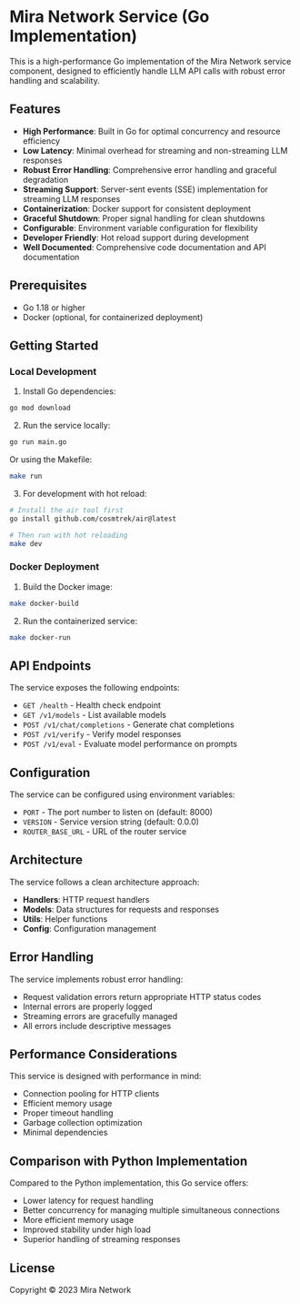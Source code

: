 # Mira Network Service (Go Implementation)

This is a high-performance Go implementation of the Mira Network service component, designed to efficiently handle LLM API calls with robust error handling and scalability.

## Features

- **High Performance**: Built in Go for optimal concurrency and resource efficiency
- **Low Latency**: Minimal overhead for streaming and non-streaming LLM responses
- **Robust Error Handling**: Comprehensive error handling and graceful degradation
- **Streaming Support**: Server-sent events (SSE) implementation for streaming LLM responses
- **Containerization**: Docker support for consistent deployment
- **Graceful Shutdown**: Proper signal handling for clean shutdowns
- **Configurable**: Environment variable configuration for flexibility
- **Developer Friendly**: Hot reload support during development
- **Well Documented**: Comprehensive code documentation and API documentation

## Prerequisites

- Go 1.18 or higher
- Docker (optional, for containerized deployment)

## Getting Started

### Local Development

1. Install Go dependencies:

```bash
go mod download
```

2. Run the service locally:

```bash
go run main.go
```

Or using the Makefile:

```bash
make run
```

3. For development with hot reload:

```bash
# Install the air tool first
go install github.com/cosmtrek/air@latest

# Then run with hot reloading
make dev
```

### Docker Deployment

1. Build the Docker image:

```bash
make docker-build
```

2. Run the containerized service:

```bash
make docker-run
```

## API Endpoints

The service exposes the following endpoints:

- `GET /health` - Health check endpoint
- `GET /v1/models` - List available models
- `POST /v1/chat/completions` - Generate chat completions
- `POST /v1/verify` - Verify model responses
- `POST /v1/eval` - Evaluate model performance on prompts

## Configuration

The service can be configured using environment variables:

- `PORT` - The port number to listen on (default: 8000)
- `VERSION` - Service version string (default: 0.0.0)
- `ROUTER_BASE_URL` - URL of the router service

## Architecture

The service follows a clean architecture approach:

- **Handlers**: HTTP request handlers
- **Models**: Data structures for requests and responses
- **Utils**: Helper functions
- **Config**: Configuration management

## Error Handling

The service implements robust error handling:

- Request validation errors return appropriate HTTP status codes
- Internal errors are properly logged
- Streaming errors are gracefully managed
- All errors include descriptive messages

## Performance Considerations

This service is designed with performance in mind:

- Connection pooling for HTTP clients
- Efficient memory usage
- Proper timeout handling
- Garbage collection optimization
- Minimal dependencies

## Comparison with Python Implementation

Compared to the Python implementation, this Go service offers:

- Lower latency for request handling
- Better concurrency for managing multiple simultaneous connections
- More efficient memory usage
- Improved stability under high load
- Superior handling of streaming responses

## License

Copyright © 2023 Mira Network 
